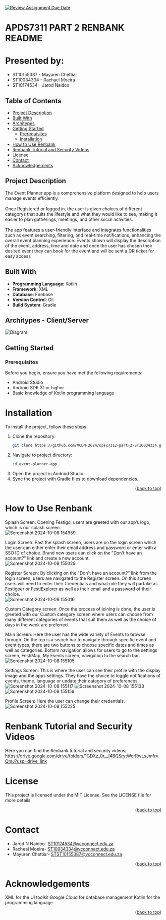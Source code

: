 [![Review Assignment Due Date](https://classroom.github.com/assets/deadline-readme-button-22041afd0340ce965d47ae6ef1cefeee28c7c493a6346c4f15d667ab976d596c.svg)](https://classroom.github.com/a/RHyHsQBs)

# APDS7311 PART 2 RENBANK README
# Presented by: 
- ST10155387 - Mayuren Chettiar
- ST10034334 - Rachael Moeira
- ST10174534 - Jarod Naidoo

## Table of Contents
- [Project Description](#project-description)
- [Built With](#built-with)
- [Architypes](#architypes)
- [Getting Started](#getting-started)
  - [Prerequisites](#prerequisites)
  - [Installation](#installation)
- [How to Use Renbank](#how-to-use-renbank)
- [Renbank Tutorial and Security Videos](#renbank-tutorial-and-security-videos)
- [License](#license)
- [Contact](#contact)
- [Acknowledgements](#acknowledgements)

## Project Description
The Event Planner app is a comprehensive platform designed to help users manage events efficiently. <br><br>
Once Registered or logged in, the user is given choices of different categorys that suits the lifestyle and what they would like to see, making it easier to plan gatherings, meetings, and other social activities. <br><br>
The app features a user-friendly interface and integrates functionalities such as event searching, filtering, and real-time notifications, enhancing the overall event planning experience. Events shown will display the description of the event, address, time and date and once  the user has chosen their desired event they can book for the event and will be sent a QR ticket for easy access

## Built With
- **Programming Language**: Kotlin
- **Framework**: XML
- **Database**: Firebase
- **Version Control**: Git
- **Build System**: Gradle

## Architypes - Client/Server

![Diagram](https://github.com/VCDN-2024/opsc7312-part-2-ST10034334/blob/main/docs/assets/API_Map_OPSC7312_POE.jpg)

## Getting Started

### Prerequisites
Before you begin, ensure you have met the following requirements:
- Android Studio
- Android SDK 31 or higher
- Basic knowledge of Kotlin programming language

# Installation
To install the project, follow these steps:
1. Clone the repository:
   ```bash
   git clone https://github.com/VCDN-2024/opsc7312-part-2-ST10034334.git
2. Navigate to project directory:
   ```bash
   cd event-planner-app
4. Open the project in Android Studio.
5. Sync the project with Gradle files to download dependencies.
<p align="right">(<a href="#readme-top">back to top</a>)</p>

# How to Use Renbank

Splash Screen: Opening Festigo, users are greeted with our app’s logo, which is our splash screen.<br>
![Screenshot 2024-10-08 154959](https://github.com/user-attachments/assets/18d9a5b7-66dd-4ad6-ab9a-f8c469967ae9)


Login Screen: Past the splash screen, users are on the login screen which the user can either enter their email address and password or enter with a SSO ID of choice. Brand new users can click on the "Don't have an account?" link and create a new account.<br>
![Screenshot 2024-10-08 155029](https://github.com/user-attachments/assets/182877d7-4a73-4776-9020-e2a49bd9df75)

Register Screen: By clicking on the "Don't have an account?" link from the login screen, users are navigated to the Register screen. On this screen users will need to enter their Credentials and what role they will partake as Festigoer or FestiExplorer as well as their email and a password of their choice.<br>
![Screenshot 2024-10-08 155016](https://github.com/user-attachments/assets/0ba6f946-815f-4370-86ef-7c9e355741df)

Custom Category screen: Once the process of joining is done, the user is greeted with our Custom category screen where users can choose from many different categories of events that suit them as well as the choice of days in the week are preferred.<br>

Main Screen: Here the user has the wide variety of Events to browse through. On the top is a search bar to navigate through specific event and event types, there are two buttons to choose specific dates and times as well as categories. Bottom navigation allows for users to go to the settings screen, FestiMap, My Events screen, navigation to the search bar.<br>
![Screenshot 2024-10-08 155105](https://github.com/user-attachments/assets/30458e25-a81c-474e-b14e-fee72f99a695)


Settings Screen: This is where the user can see their profile with the display image and the apps settings. They have the choice to toggle notifications of events, theme, language or update their category of preferences.<br>
![Screenshot 2024-10-08 155117](https://github.com/user-attachments/assets/160862c9-99ce-4c70-af29-988d1e4482e1)
![Screenshot 2024-10-08 155138](https://github.com/user-attachments/assets/91522e66-16ea-4bb3-bff6-ddff370a8218)
![Screenshot 2024-10-08 155159](https://github.com/user-attachments/assets/149c9816-837e-4d84-b4bb-3f833892924a)

Profile Screen: Here the user can change their credentials.<br>
![Screenshot 2024-10-08 155225](https://github.com/user-attachments/assets/1bb58a41-2021-4a89-b7f9-c254ab95cee3)

# Renbank Tutorial and Security Videos

Here you can find the Renbank tutorial and security videos: https://drive.google.com/drive/folders/1GDXz_0r__I4BQSrytWcrRwLsJmfrvQmJ?usp=drive_link

# License
This project is licensed under the MIT License. See the LICENSE file for more details.
<p align="right">(<a href="#readme-top">back to top</a>)</p>


# Contact
* Jarod N Naidoo- ST10174534@vcconnect.edu.za
* Racheal Moeira- ST10034334@vcconnect.edu.za
* Mayuren Chettiar- STST10155387@vcconnect.edu.za
<p align="right">(<a href="#readme-top">back to top</a>)</p>


# Acknowledgements
XML for the UI toolkit
Google Cloud for database management
Kotlin for the programming language
<p align="right">(<a href="#readme-top">back to top</a>)</p>

